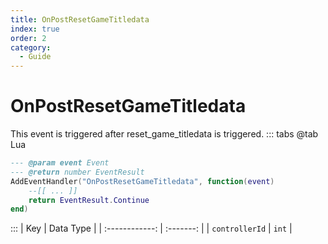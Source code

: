 ```yaml
---
title: OnPostResetGameTitledata
index: true
order: 2
category:
  - Guide
---
```


# OnPostResetGameTitledata
This event is triggered after reset_game_titledata is triggered.
::: tabs
@tab Lua
```lua
--- @param event Event
--- @return number EventResult
AddEventHandler("OnPostResetGameTitledata", function(event)
    --[[ ... ]]
    return EventResult.Continue
end)
```

:::
|       Key      | Data Type |
| :------------: | :-------: |
| `controllerId` |   `int`   |